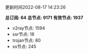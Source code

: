 更新时间2022-08-17 14:23:26

**总订阅: 64**
**总节点: 9171**
**有效节点: 1937**
- v2ray节点: 1594
- ssr节点: 18
- trojan节点: 80
- ss节点: 245
